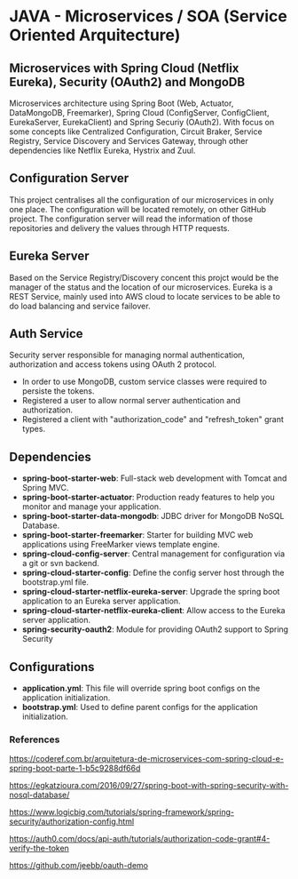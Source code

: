 
# JAVA - Microservices / SOA (Service Oriented Arquitecture)

## Microservices with Spring Cloud (Netflix Eureka), Security (OAuth2) and MongoDB

Microservices architecture using Spring Boot (Web, Actuator, DataMongoDB, Freemarker), Spring Cloud (ConfigServer, ConfigClient, EurekaServer, EurekaClient) and Spring Securiy (OAuth2). With focus on some concepts like Centralized Configuration, Circuit Braker, Service Registry, Service Discovery and Services Gateway, through other dependencies like Netflix Eureka, Hystrix and Zuul.

## Configuration Server

This project centralises all the configuration of our microservices in only one place.
The configuration will be located remotely, on other GitHub project.
The configuration server will read the information of those repositories and delivery the values through HTTP requests.

## Eureka Server

Based on the Service Registry/Discovery concent this projct would be the manager of the status and the location of our microservices.
Eureka is a REST Service, mainly used into AWS cloud to locate services to be able to do load balancing and service failover.

## Auth Service

Security server responsible for managing normal authentication, authorization and access tokens using OAuth 2 protocol.

- In order to use MongoDB, custom service classes were required to persiste the tokens.
- Registered a user to allow normal server authentication and authorization.
- Registered a client with "authorization_code" and "refresh_token" grant types.

## Dependencies

- **spring-boot-starter-web**: Full-stack web development with Tomcat and Spring MVC.
- **spring-boot-starter-actuator**: Production ready features to help you monitor and manage your application.
- **spring-boot-starter-data-mongodb**: JDBC driver for MongoDB NoSQL Database.
- **spring-boot-starter-freemarker**: Starter for building MVC web applications using FreeMarker views template engine.
- **spring-cloud-config-server**: Central management for configuration via a git or svn backend.
- **spring-cloud-starter-config**: Define the config server host through the bootstrap.yml file.
- **spring-cloud-starter-netflix-eureka-server**: Upgrade the spring boot application to an Eureka server application.
- **spring-cloud-starter-netflix-eureka-client**: Allow access to the Eureka server application.
- **spring-security-oauth2**: Module for providing OAuth2 support to Spring Security

## Configurations

- **application.yml**: This file will override spring boot configs on the application initialization.
- **bootstrap.yml**: Used to define parent configs for the application initialization.

### References

https://coderef.com.br/arquitetura-de-microservices-com-spring-cloud-e-spring-boot-parte-1-b5c9288df66d

https://egkatzioura.com/2016/09/27/spring-boot-with-spring-security-with-nosql-database/

https://www.logicbig.com/tutorials/spring-framework/spring-security/authorization-config.html

https://auth0.com/docs/api-auth/tutorials/authorization-code-grant#4-verify-the-token

https://github.com/jeebb/oauth-demo